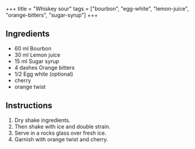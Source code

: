 +++
title = "Whiskey sour"
tags = ["bourbon", "egg-white", "lemon-juice", "orange-bitters", "sugar-syrup"]
+++

## Ingredients

- 60 ml Bourbon
- 30 ml Lemon juice
- 15 ml Sugar syrup
- 4 dashes Orange bitters
- 1/2 Egg white (optional)
- cherry
- orange twist

## Instructions

1. Dry shake ingredients.
2. Then shake with ice and double strain.
3. Serve in a rocks glass over fresh ice.
4. Garnish with orange twist and cherry.
